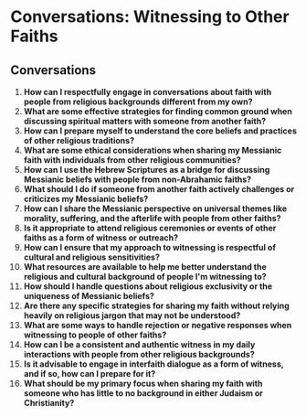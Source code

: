 # Conversations: Witnessing to Other Faiths

## Conversations

1. **How can I respectfully engage in conversations about faith with people from religious backgrounds different from my own?**
2. **What are some effective strategies for finding common ground when discussing spiritual matters with someone from another faith?**
3. **How can I prepare myself to understand the core beliefs and practices of other religious traditions?**
4. **What are some ethical considerations when sharing my Messianic faith with individuals from other religious communities?**
5. **How can I use the Hebrew Scriptures as a bridge for discussing Messianic beliefs with people from non-Abrahamic faiths?**
6. **What should I do if someone from another faith actively challenges or criticizes my Messianic beliefs?**
7. **How can I share the Messianic perspective on universal themes like morality, suffering, and the afterlife with people from other faiths?**
8. **Is it appropriate to attend religious ceremonies or events of other faiths as a form of witness or outreach?**
9. **How can I ensure that my approach to witnessing is respectful of cultural and religious sensitivities?**
10. **What resources are available to help me better understand the religious and cultural background of people I'm witnessing to?**
11. **How should I handle questions about religious exclusivity or the uniqueness of Messianic beliefs?**
12. **Are there any specific strategies for sharing my faith without relying heavily on religious jargon that may not be understood?**
13. **What are some ways to handle rejection or negative responses when witnessing to people of other faiths?**
14. **How can I be a consistent and authentic witness in my daily interactions with people from other religious backgrounds?**
15. **Is it advisable to engage in interfaith dialogue as a form of witness, and if so, how can I prepare for it?**
16. **What should be my primary focus when sharing my faith with someone who has little to no background in either Judaism or Christianity?**
